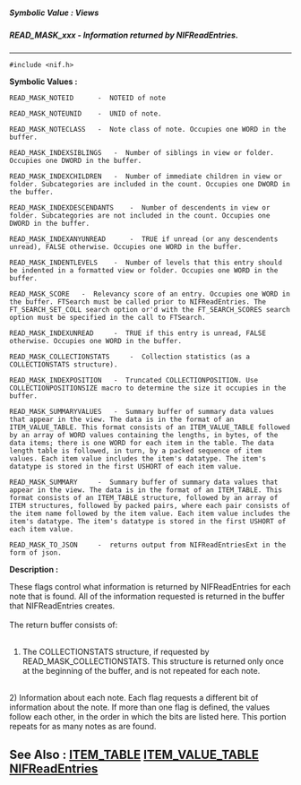 ##### Symbolic Value : Views
##### READ_MASK_xxx - Information returned by NIFReadEntries.
---
```
#include <nif.h>
```

**Symbolic Values :**

	READ_MASK_NOTEID	  -  NOTEID of note

	READ_MASK_NOTEUNID	  -  UNID of note.

	READ_MASK_NOTECLASS	  -  Note class of note. Occupies one WORD in the buffer.

	READ_MASK_INDEXSIBLINGS	  -  Number of siblings in view or folder. Occupies one DWORD in the buffer.

	READ_MASK_INDEXCHILDREN	  -  Number of immediate children in view or folder. Subcategories are included in the count. Occupies one DWORD in the buffer.

	READ_MASK_INDEXDESCENDANTS	  -  Number of descendents in view or folder. Subcategories are not included in the count. Occupies one DWORD in the buffer.

	READ_MASK_INDEXANYUNREAD	  -  TRUE if unread (or any descendents unread), FALSE otherwise. Occupies one WORD in the buffer.

	READ_MASK_INDENTLEVELS	  -  Number of levels that this entry should be indented in a formatted view or folder. Occupies one WORD in the buffer.

	READ_MASK_SCORE	  -  Relevancy score of an entry. Occupies one WORD in the buffer. FTSearch must be called prior to NIFReadEntries. The FT_SEARCH_SET_COLL search option or'd with the FT_SEARCH_SCORES search option must be specified in the call to FTSearch.

	READ_MASK_INDEXUNREAD	  -  TRUE if this entry is unread, FALSE otherwise. Occupies one WORD in the buffer.

	READ_MASK_COLLECTIONSTATS	  -  Collection statistics (as a COLLECTIONSTATS structure).

	READ_MASK_INDEXPOSITION	  -  Truncated COLLECTIONPOSITION. Use COLLECTIONPOSITIONSIZE macro to determine the size it occupies in the buffer.

	READ_MASK_SUMMARYVALUES	  -  Summary buffer of summary data values that appear in the view. The data is in the format of an ITEM_VALUE_TABLE. This format consists of an ITEM_VALUE_TABLE followed by an array of WORD values containing the lengths, in bytes, of the data items; there is one WORD for each item in the table. The data length table is followed, in turn, by a packed sequence of item values. Each item value includes the item's datatype. The item's datatype is stored in the first USHORT of each item value.

	READ_MASK_SUMMARY	  -  Summary buffer of summary data values that appear in the view. The data is in the format of an ITEM_TABLE. This format consists of an ITEM_TABLE structure, followed by an array of ITEM structures, followed by packed pairs, where each pair consists of the item name followed by the item value. Each item value includes the item's datatype. The item's datatype is stored in the first USHORT of each item value.

	READ_MASK_TO_JSON	  -  returns output from NIFReadEntriesExt in the form of json.


**Description :**

These flags control what information is returned by NIFReadEntries for each note that is found. All of the information requested is returned in the buffer that NIFReadEntries creates.<br>
<br>
The return buffer consists of:<br>
<br>
1) The COLLECTIONSTATS structure, if requested by READ_MASK_COLLECTIONSTATS. This structure is returned only once at the beginning of the buffer, and is not repeated for each note.<br>
<br>
2) Information about each note. Each flag requests a different bit of information about the note.  If more than one flag is defined, the values follow each other, in the order in which the bits are listed here.  This portion repeats for as many notes as are found.


**See Also :**
[ITEM_TABLE](/domino-c-api-docs/reference/Data/ITEM_TABLE.md)
[ITEM_VALUE_TABLE](/domino-c-api-docs/reference/Data/ITEM_VALUE_TABLE.md)
[NIFReadEntries](/domino-c-api-docs/reference/Func/NIFReadEntries.md)
---
